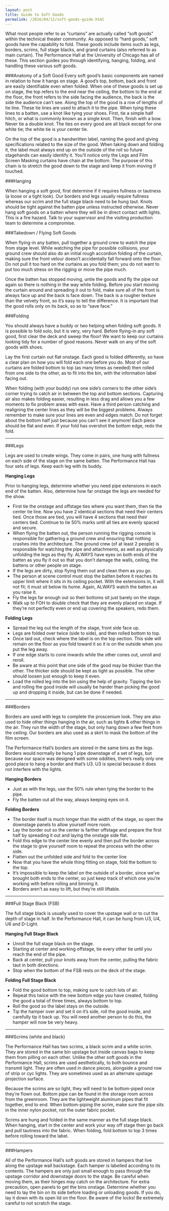 ```yaml
---
layout: post
title: Guide to Soft Goods
permalink: /2016/04/12/soft-goods-guide.html
---
```


What most people refer to as “curtains” are actually called “soft goods” within the technical theater community. As opposed to “hard goods,” soft goods have the capability to fold. These goods include items such as legs, borders, scrims, full stage blacks, and grand curtains (also referred to as main curtain). The Performance Hall at the University of Chicago has all of these. This section guides you through identifying, hanging, folding, and handling these various soft goods.

###Anatomy of a Soft Good
Every soft good’s basic components are named in relation to how it hangs on stage. A good’s top, bottom, back and front are easily identifiable even when folded. When one of these goods is set up on stage, the top refers to the end near the ceiling, the bottom to the end at the floor, the front refers to the side facing the audience, the back is the side the audience can’t see. 
Along the top of the good is a row of lengths of tie line. These tie lines are used to attach it to the pipe. When tying these lines to a batten, use a knot like tying your shoes. First, tie a simple half hitch, or what is commonly known as a single knot. Then, finish with a bow. Never tie a double knot. The ties on every good are all black except for one white tie; the white tie is your center tie.

On the top of the good is a handwritten label, naming the good and giving specifications related to the size of the good. When taking down and folding it, the label must always end up on the outside of the roll so future stagehands can easily identify it. You’ll notice only the Legs and Film Screen Masking curtains have chain at the bottom. The purpose of this chain is to stretch the good down to the stage and keep it from moving if touched.

###Hanging

When hanging a soft good, first determine if it requires fullness or tautness (a loose or a tight look). Our borders and legs usually require fullness whereas our scrim and the full stage black need to be hung taut. Knots should be tight against the batten pipe unless instructed otherwise.  Never hang soft goods on a batten where they will be in direct contact with lights. This is a fire hazard. Talk to your supervisor and the visiting production team to determine a compromise.

###Takedown / Flying Soft Goods 

When flying-in any batten, pull together a ground crew to watch the pipe from stage level. While watching the pipe for possible collisions, your ground crew should also do an initial rough accordion folding of the curtain, making sure the front velour doesn’t accidentally fall forward onto the floor. Do not pull it too hard on the curtains as you fold them; you do not want to put too much stress on the rigging or move the pipe much.

Once the batten has stopped moving, untie the goods and fly the pipe out again so there is nothing in the way while folding. Before you start moving the curtain around and spreading it out to fold, make sure all of the front is always face up and the back is face down. The back is a rougher texture than the velvety front, so it’s easy to tell the difference. It is important that the good rolls only on its back, so as to “save face.”  

###Folding

You should always have a buddy or two helping when folding soft goods. It is possible to fold solo, but it is very, very hard. Before flying-in any soft good, first clear the deck and sweep the floor! We want to keep our curtains looking tidy for a number of good reasons. Never walk on any of the soft goods with shoes.

Lay the first curtain out flat onstage. Each good is folded differently, so have a clear plan on how you will fold each one before you do. Most of our curtains are folded bottom to top (as many times as needed) then rolled from one side to the other, as to fit into the bin, with the information label facing out. 

When folding (with your buddy) run one side’s corners to the other side’s corner trying to catch air in between the top and bottom sections. Capturing air also makes folding easier, resulting in less drag and allows you a few moments to fix problem areas with ease. Have a third person catching and realigning the center lines as they will be the biggest problems. Always remember to make sure your lines are even and edges match. Do not forget about the bottom half just because you can’t see it anymore! Each piece should be flat and even. If your fold has overshot the bottom edge, redo the fold. 

-------

###Legs

Legs are used to create wings. They come in pairs, one hung with fullness on each side of the stage on the same batten. The Performance Hall has four sets of legs. Keep each leg with its buddy.

**Hanging Legs**

Prior to hanging legs, determine whether you need pipe extensions in each end of the batten. Also, determine how far onstage the legs are needed for the show. 

* First tie the onstage and offstage ties where you want them, then tie the center tie line. Now you have 2 identical sections that need their centers tied. Once those are tied, you will have 4 sections that need their centers tied. Continue to tie 50% marks until all ties are evenly spaced and secure. 
* When flying the batten out, the person running the rigging console is responsible for gathering a ground crew and ensuring that nothing crashes into the architecture. The ground crew (of at least 2 people) is responsible for watching the pipe and attachments, as well as physically unfolding the legs as they fly. ALWAYS have eyes on both ends of the batten as you fly it out so that you don’t damage the walls, ceiling, the battens or other people on stage. 
* If the legs are dirty, stop flying them out and clean them as you go. 
* The person at scene control must stop the batten before it reaches its upper limit where it sits in its ceiling pocket. With the extensions in, it will not fit; it must sit below its home. Again, ALWAYS watch the batten as you raise it.  
* Fly the legs far enough out so their bottoms sit just barely on the stage. 
* Walk up to FOH to double check that they are evenly placed on stage. If they’re not perfectly even or end up covering the speakers, redo them.

**Folding Legs**

* Spread the leg out the length of the stage, front side face up.
* Legs are folded over twice (side to side), and then rolled bottom to top.
* Once laid out, check where the label is on the top section. This side will remain on the floor as you fold toward it so it is on the outside when you put the leg away. 
* If one edge starts to cone inwards while the other cones out, unroll and reroll.
* Be aware at this point that one side of the good may be thicker than the other. The thicker side should be kept as tight as possible. The other should loosen just enough to keep it even.
* Load the rolled leg into the bin using the help of gravity. Tipping the bin and rolling the good inside will usually be harder than picking the good up and dropping it inside, but can be done if needed. 

--------

###Borders

Borders are used with legs to complete the proscenium look. They are also used to hide other things hanging in the air, such as lights & other things in the air. They run the width of the stage, but only hang down a few feet from the ceiling. Our borders are also used as a skirt to mask the bottom of the film screen. 

The Performance Hall’s borders are stored in the same bins as the legs. Borders would normally be hung 1 pipe downstage of a set of legs, but because our space was designed with some oddities, there’s really only one good place to hang a border and that’s U3. U3 is special because it does not interfere with the lights. 

**Hanging Borders**

* Just as with the legs, use the 50% rule when tying the border to the pipe.
* Fly the batten out all the way, always keeping eyes on it. 

**Folding Borders**

* The border itself is much longer than the width of the stage, so open the downstage panels to allow yourself more room. 
* Lay the border out so the center is farther offstage and prepare the first half by spreading it out and laying the onstage side flat.
* Fold this edge to the center line evenly and then pull the border across the stage to give yourself room to repeat the process with the other side.
* Flatten out the unfolded side and fold to the center line
* Now that you have the whole thing fitting on stage, fold the bottom to the top. 
* It’s impossible to keep the label on the outside of a border, since we’ve brought both ends to the center, so just keep track of which one you’re working with before rolling and binning it.
* Borders aren’t as easy to lift, but they’re still liftable. 

-------

###Full Stage Black (FSB)

The full stage black is usually used to cover the upstage wall or to cut the depth of stage in half. In the Performance Hall, it can be hung from U3, U4, U6 and D-Light.

**Hanging Full Stage Black**

* Unroll the full stage black on the stage.
* Starting at center and working offstage, tie every other tie until you reach the end of the pipe.
* Back at center, pull your knots away from the center, pulling the fabric taut in both directions.
* Stop when the bottom of the FSB rests on the deck of the stage.

**Folding Full Stage Black** 

* Fold the good bottom to top, making sure to catch lots of air.
* Repeat this twice with the new bottom edge you have created, folding the good a total of three times, always bottom to top.
* Roll the good so the label stays on the outside.
* Tip the hamper over and set it on it’s side, roll the good inside, and carefully tip it back up. You will need another person to do this, the hamper will now be very heavy.

--------

###Scrims (white and black)

The Performance Hall has two scrims, a black scrim and a white scrim. They are stored in the same bin upstage but inside canvas bags to keep them from pilling on each other.  Unlike the other soft goods in the Performance Hall, scrims are used aesthetically, to both bounce and transmit light. They are often used in dance pieces, alongside a ground row of strip or cyc lights.  They are sometimes used as an alternate upstage projection surface.

Because the scrims are so light, they will need to be bottom-piped once they’re flown out. Bottom pipe can be found in the storage room across from the greenroom. They are the lightweight aluminum pipes that fit together, end to end. When bottom-piping the scrim, make sure the pipe sits in the inner nylon pocket, not the outer fabric pocket. 

Scrims are hung and folded in the same manner as the full stage black. When hanging, start in the center and work your way off stage then go back and pull tautness into the fabric. When folding, fold bottom to top 3 times before rolling toward the label. 

--------

###Hampers

All of the Performance Hall’s soft goods are stored in hampers that live along the upstage wall backstage. Each hamper is labelled according to its contents. The hampers are only just small enough to pass through the upstage corridor and downstage doors to the stage. Be careful when moving them, as their hinges may catch on the architecture. For extra precaution, open panels to get the bins onstage. Determine whether you need to lay the bin on its side before loading or unloading goods. If you do, lay it down with its open lid on the floor. Be aware of the locks! Be extremely careful to not scratch the stage.
